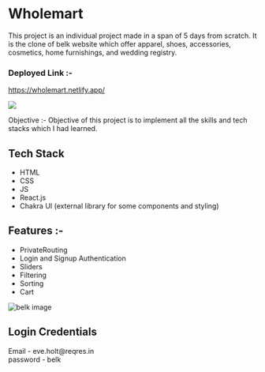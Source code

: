 # Wholemart

This project is an individual project made in a span of 5 days from scratch. It is the clone of belk website which offer apparel, shoes, accessories, cosmetics, home furnishings, and wedding registry.

<span> <h3>Deployed Link :- </h3> https://wholemart.netlify.app/ </span> 
<br/>

<img src="https://static1.lenskart.com/media/desktop/img/Jan23/sunglasses/Sun-Banner-web.gif" />



Objective :- Objective of this project is to implement all the skills and tech stacks which I had learned. 

<h2>Tech Stack</h2>
<ul>
  <li>HTML</li>
  <li>CSS</li>
  <li>JS</li>
  <li>React.js</li>
  <li>Chakra UI (external library for some components and styling)</li>
 </ul>
 
 
 <h2>Features :- </h2>
 <ul>
 <li> PrivateRouting</li>
 <li> Login and Signup Authentication</li>
 <li> Sliders</li>
 <li> Filtering</li>
 <li> Sorting</li>
 <li> Cart </li>
 </ul>
 
 <Img src="https://static1.lenskart.com/media/desktop/img/Oct22/kiara/Refresh-Banner-Web.gif" alt= "belk image" />
 
 <h2> Login Credentials </h2>
 Email - eve.holt@reqres.in
 <br/>
 password - belk
